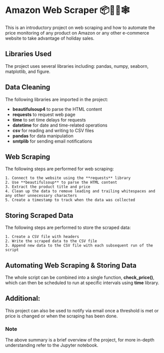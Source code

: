 
# Amazon Web Scraper 📦🛒🌐🕸️

This is an introductory project on web scraping and how to automate the price monitoring of any product on Amazon or any other e-commerce website to take advantage of holiday sales.

## Libraries Used
The project uses several libraries including: pandas, numpy, seaborn, matplotlib, and figure.

## Data Cleaning

The following libraries are imported in the project:

- **beautifulsoup4** to parse the HTML content
- **requests** to request web page
- **time** to set time delays for requests
- **datetime** for date and time-related operations
- **csv** for reading and writing to CSV files
- **pandas** for data manipulation
- **smtplib** for sending email notifications

## Web Scraping

The following steps are performed for web scraping:

    1. Connect to the website using the **requests** library
    2. Use **beautifulsoup** to parse the HTML content
    3. Extract the product title and price
    4. Clean up the data to remove leading and trailing whitespaces and any other unnecessary characters
    5. Create a timestamp to track when the data was collected

## Storing Scraped Data

The following steps are performed to store the scraped data:

    1. Create a CSV file with headers
    2. Write the scraped data to the CSV file
    3. Append new data to the CSV file with each subsequent run of the script


## Automating Web Scraping & Storing Data

The whole script can be combined into a single function, **check_price()**, which can then be scheduled to run at specific intervals using **time** library.

## Additional:
This project can also be used to notify via email once a threshold is met or price is changed or when the scraping has been done.

### Note
The above summary is a brief overview of the project, for more in-depth understanding refer to the Jupyter notebook.


